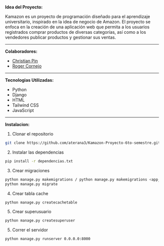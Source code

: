 **Idea del Proyecto:**

Kamazon es un proyecto de programación diseñado para el aprendizaje universitario, inspirado en la idea de negocio de Amazon. El proyecto se enfoca en la creación de una aplicación web que permita a los usuarios registrados comprar productos de diversas categorías, así como a los vendedores publicar productos y gestionar sus ventas.

---
**Colaboradores:**
- [Christian Pin](https://github.com/Crisblue1324) 
- [Roger Cornejo](https://github.com/Rcornejom06/)
---
**Tecnologias Utilizadas:**
- Python
- Django
- HTML
- Tailwind CSS
- JavaScript
---
**Instalacion:**
1. Clonar el repositorio
```bash
git clone https://github.com/aterana3/Kamazon-Proyecto-6to-semestre.git
```
2. Instalar las dependencias
```bash
pip install -r dependencias.txt
```
3. Crear migraciones
```bash
python manage.py makemigrations / python manage.py makemigrations <app_name>
python manage.py migrate
```
4. Crear tabla cache
```bash
python manage.py createcachetable
```
5. Crear superusuario
```bash
python manage.py createsuperuser
```
5. Correr el servidor
```bash
python manage.py runserver 0.0.0.0:8000
```